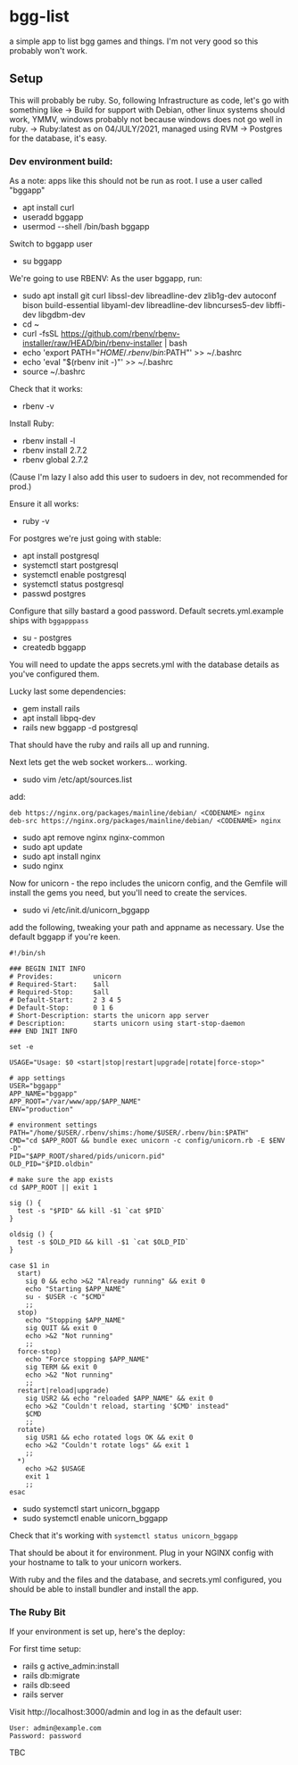 # bgg-list
a simple app to list bgg games and things. I'm not very good so this probably won't work.

## Setup
This will probably be ruby. So, following Infrastructure as code, let's go with something like
-> Build for support with Debian, other linux systems should work, YMMV, windows probably not because windows does not go well in ruby.
-> Ruby:latest as on 04/JULY/2021, managed using RVM
-> Postgres for the database, it's easy.

### Dev environment build:
As a note: apps like this should not be run as root. I use a user called "bggapp"
* apt install curl
* useradd bggapp
* usermod --shell /bin/bash bggapp

Switch to bggapp user

* su bggapp

We're going to use RBENV: As the user bggapp, run:

* sudo apt install git curl libssl-dev libreadline-dev zlib1g-dev autoconf bison build-essential libyaml-dev libreadline-dev libncurses5-dev libffi-dev libgdbm-dev
* cd ~
* curl -fsSL https://github.com/rbenv/rbenv-installer/raw/HEAD/bin/rbenv-installer | bash
* echo 'export PATH="$HOME/.rbenv/bin:$PATH"' >> ~/.bashrc
* echo 'eval "$(rbenv init -)"' >> ~/.bashrc
* source ~/.bashrc

Check that it works:
* rbenv -v

Install Ruby:
* rbenv install -l
* rbenv install 2.7.2
* rbenv global 2.7.2

(Cause I'm lazy I also add this user to sudoers in dev, not recommended for prod.)

Ensure it all works:

* ruby -v

For postgres we're just going with stable:
* apt install postgresql
* systemctl start postgresql
* systemctl enable postgresql
* systemctl status postgresql
* passwd postgres

Configure that silly bastard a good password. Default secrets.yml.example ships with `bggapppass`

* su - postgres
* createdb bggapp

You will need to update the apps secrets.yml with the database details as you've configured them.

Lucky last some dependencies:
* gem install rails
* apt install libpq-dev
* rails new bggapp -d postgresql

That should have the ruby and rails all up and running.

Next lets get the web socket workers... working.

* sudo vim /etc/apt/sources.list

add:
```
deb https://nginx.org/packages/mainline/debian/ <CODENAME> nginx
deb-src https://nginx.org/packages/mainline/debian/ <CODENAME> nginx
```
* sudo apt remove nginx nginx-common
* sudo apt update
* sudo apt install nginx
* sudo nginx

Now for unicorn - the repo includes the unicorn config, and the Gemfile will install the gems you need, but you'll need to create the services.

* sudo vi /etc/init.d/unicorn_bggapp

add the following, tweaking your path and appname as necessary. Use the default bggapp if you're keen.
```
#!/bin/sh

### BEGIN INIT INFO
# Provides:          unicorn
# Required-Start:    $all
# Required-Stop:     $all
# Default-Start:     2 3 4 5
# Default-Stop:      0 1 6
# Short-Description: starts the unicorn app server
# Description:       starts unicorn using start-stop-daemon
### END INIT INFO

set -e

USAGE="Usage: $0 <start|stop|restart|upgrade|rotate|force-stop>"

# app settings
USER="bggapp"
APP_NAME="bggapp"
APP_ROOT="/var/www/app/$APP_NAME"
ENV="production"

# environment settings
PATH="/home/$USER/.rbenv/shims:/home/$USER/.rbenv/bin:$PATH"
CMD="cd $APP_ROOT && bundle exec unicorn -c config/unicorn.rb -E $ENV -D"
PID="$APP_ROOT/shared/pids/unicorn.pid"
OLD_PID="$PID.oldbin"

# make sure the app exists
cd $APP_ROOT || exit 1

sig () {
  test -s "$PID" && kill -$1 `cat $PID`
}

oldsig () {
  test -s $OLD_PID && kill -$1 `cat $OLD_PID`
}

case $1 in
  start)
    sig 0 && echo >&2 "Already running" && exit 0
    echo "Starting $APP_NAME"
    su - $USER -c "$CMD"
    ;;
  stop)
    echo "Stopping $APP_NAME"
    sig QUIT && exit 0
    echo >&2 "Not running"
    ;;
  force-stop)
    echo "Force stopping $APP_NAME"
    sig TERM && exit 0
    echo >&2 "Not running"
    ;;
  restart|reload|upgrade)
    sig USR2 && echo "reloaded $APP_NAME" && exit 0
    echo >&2 "Couldn't reload, starting '$CMD' instead"
    $CMD
    ;;
  rotate)
    sig USR1 && echo rotated logs OK && exit 0
    echo >&2 "Couldn't rotate logs" && exit 1
    ;;
  *)
    echo >&2 $USAGE
    exit 1
    ;;
esac
```

* sudo systemctl start unicorn_bggapp
* sudo systemctl enable unicorn_bggapp

Check that it's working with `systemctl status unicorn_bggapp`

That should be about it for environment. Plug in your NGINX config with your hostname to talk to your unicorn workers.

With ruby and the files and the database, and secrets.yml configured, you should be able to install bundler and install the app.

### The Ruby Bit

If your environment is set up, here's the deploy:

For first time setup:
* rails g active_admin:install
* rails db:migrate
* rails db:seed
* rails server

Visit http://localhost:3000/admin and log in as the default user:

    User: admin@example.com
    Password: password

TBC
